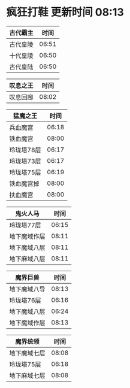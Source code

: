 # 疯狂打鞋 更新时间 08:13

| 古代霸主   | 时间    |
|--------|-------|
| 古代皇陵 | 06:51 |
| 十代皇陵 | 06:50 |
| 古代皇陆 | 06:50 |

| 叹息之王   | 时间    |
|--------|-------|
| 叹息回廊 | 08:02 |

| 猛魔之王   | 时间    |
|--------|-------|
| 兵血魔宫 | 06:18 |
| 铁血魔宫 | 08:00 |
| 玲珑塔78层 | 06:17 |
| 玲珑塔73层 | 06:17 |
| 玲珑塔75层 | 06:19 |
| 铁血魔宫掉 | 08:00 |
| 扶血魔宫 | 08:00 |

| 鬼火人马   | 时间    |
|--------|-------|
| 玲珑塔77层 | 06:15 |
| 地下魔域作层 | 08:11 |
| 地下魔域八层 | 08:11 |
| 地下麻域八层 | 08:11 |

| 魔界巨兽   | 时间    |
|--------|-------|
| 地下魔域八导 | 08:13 |
| 玲珑塔76层 | 06:16 |
| 地下魔域八层 | 06:24 |
| 地下魔域作层 | 08:13 |

| 魔界统领   | 时间    |
|--------|-------|
| 地下魔域七层 | 08:08 |
| 玲珑塔75层 | 06:18 |
| 地下麻域七层 | 08:08 |